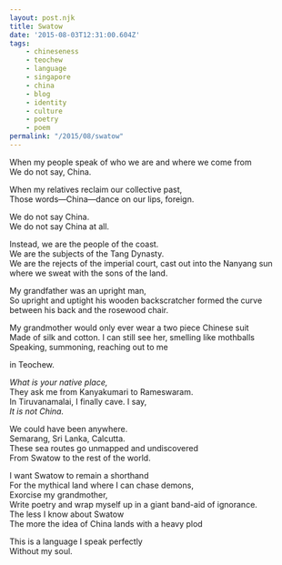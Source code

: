 ```yaml
---
layout: post.njk
title: Swatow
date: '2015-08-03T12:31:00.604Z'
tags:
    - chineseness
    - teochew
    - language
    - singapore
    - china
    - blog
    - identity
    - culture
    - poetry
    - poem
permalink: "/2015/08/swatow"
---
```


When my people speak of who we are and where we come from  
We do not say, China.

When my relatives reclaim our collective past,  
Those words—China—dance on our lips, foreign.

We do not say China.  
We do not say China at all.

Instead, we are the people of the coast.  
We are the subjects of the Tang Dynasty.  
We are the rejects of the imperial court, cast out into the Nanyang sun where we sweat with the sons of the land.

My grandfather was an upright man,  
So upright and uptight his wooden backscratcher formed the curve between his back and the rosewood chair.

My grandmother would only ever wear a two piece Chinese suit  
Made of silk and cotton. I can still see her, smelling like mothballs  
Speaking, summoning, reaching out to me

in Teochew.

_What is your native place,_  
They ask me from Kanyakumari to Rameswaram.  
In Tiruvanamalai, I finally cave. I say,  
_It is not China._

We could have been anywhere.  
Semarang, Sri Lanka, Calcutta.  
These sea routes go unmapped and undiscovered  
From Swatow to the rest of the world.

I want Swatow to remain a shorthand  
For the mythical land where I can chase demons,  
Exorcise my grandmother,  
Write poetry and wrap myself up in a giant band-aid of ignorance.  
The less I know about Swatow  
The more the idea of China lands with a heavy plod

This is a language I speak perfectly  
Without my soul.